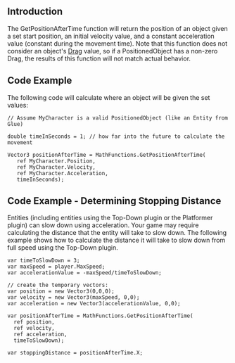 ## Introduction

The GetPositionAfterTime function will return the position of an object given a set start position, an initial velocity value, and a constant acceleration value (constant during the movement time). Note that this function does not consider an object's [Drag](/documentation/api/flatredball/flatredball-positionedobject/flatredball-positionedobject-drag/.md) value, so if a PositionedObject has a non-zero Drag, the results of this function will not match actual behavior.

## Code Example

The following code will calculate where an object will be given the set values:

    // Assume MyCharacter is a valid PositionedObject (like an Entity from Glue)

    double timeInSeconds = 1; // how far into the future to calculate the movement

    Vector3 positionAfterTime = MathFunctions.GetPositionAfterTime(
       ref MyCharacter.Position,
       ref MyCharacter.Velocity,
       ref MyCharacter.Acceleration,
       timeInSeconds);

## Code Example - Determining Stopping Distance

Entities (including entities using the Top-Down plugin or the Platformer plugin) can slow down using acceleration. Your game may require calculating the distance that the entity will take to slow down. The following example shows how to calculate the distance it will take to slow down from full speed using the Top-Down plugin.

``` lang:c#
var timeToSlowDown = 3;
var maxSpeed = player.MaxSpeed;
var accelerationValue = -maxSpeed/timeToSlowDown;

// create the temporary vectors:
var position = new Vector3(0,0,0);
var velocity = new Vector3(maxSpeed, 0,0);
var acceleration = new Vector3(accelerationValue, 0,0);

var positionAfterTime = MathFunctions.GetPositionAfterTime(
  ref position,
  ref velocity,
  ref acceleration,
  timeToSlowDown);

var stoppingDistance = positionAfterTime.X;
```

 
